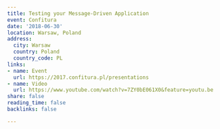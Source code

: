 ```yaml
---
title: Testing your Message-Driven Application
event: Confitura
date: '2018-06-30'
location: Warsaw, Poland
address:
  city: Warsaw
  country: Poland
  country_code: PL
links:
- name: Event
  url: https://2017.confitura.pl/presentations
- name: Video
  url: https://www.youtube.com/watch?v=7ZY0bE061X0&feature=youtu.be
share: false
reading_time: false
backlinks: false

---
```

